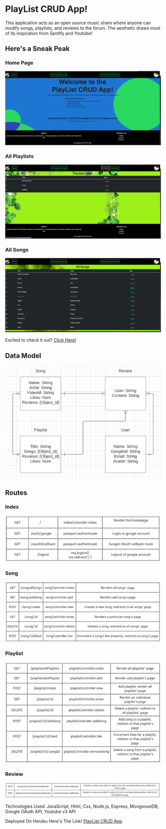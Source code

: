 <h1> PlayList CRUD App! </h1>

<p> This application acts as an open source music share where anyone can modify songs, playlists,
  and reviews to the forum. The aesthetic draws most of its inspiration from Spotify and Youtube! </p>

<h2> Here's a Sneak Peak </h2>
<h3> Home Page </h3>
<img src="ReadMePics/HomePage.png"
     alt="Home Page" />
<h3> All Playlists </h3>
<img src="ReadMePics/AllPlaylists.png"
     alt="All Playlists" />
<h3> All Songs </h3>
 <img src="ReadMePics/AllSongs.png"
     alt="All Songs" />

<p> Excited to check it out? <a href="https://play-list-crud.herokuapp.com/"> Click Here! </a> <p> 

<h2> Data Model </h2>
<img src="ReadMePics/ERDGraph.png"
     alt="ERD Graph" />
     
<h2> Routes </h2>
<h3> Index </h3>
<img src="ReadMePics/IndexRoutes.png"
     alt="Index Routes"/>
     
<h3> Song </h3>
<img src="ReadMePics/SongRoutes.png"
     alt="Song Routes" />

<h3> Playlist </h3>
<img src="ReadMePics/PlaylistRoutes.png"
     alt="Playlist Routes"/>
     
<h3> Review </h3>
<img src="ReadMePics/ReviewRoutes.png"
     alt="Review Routes"/>
     
     
Technologies Used: JavaScript, Html, Css, Node.js, Express, MongooseDB, Google OAuth API, Youtube v3 API

Deployed On Heroku
Here's The Link!
<a href="https://play-list-crud.herokuapp.com/"> PlayList CRUD App </a>
 
